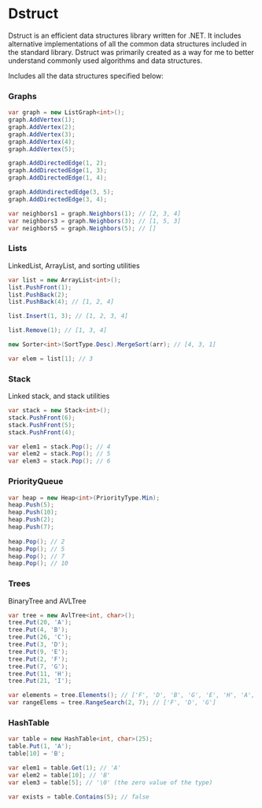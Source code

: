# Dstruct

Dstruct is an efficient data structures library written for .NET. It includes alternative implementations of all the common data structures included in the standard library. Dstruct was primarily created as a way for me to better understand commonly used algorithms and data structures.

Includes all the data structures specified below:

### Graphs
```c#
var graph = new ListGraph<int>();
graph.AddVertex(1);
graph.AddVertex(2);
graph.AddVertex(3);
graph.AddVertex(4);
graph.AddVertex(5);

graph.AddDirectedEdge(1, 2);
graph.AddDirectedEdge(1, 3);
graph.AddDirectedEdge(1, 4);

graph.AddUndirectedEdge(3, 5);
graph.AddDirectedEdge(3, 4);

var neighbors1 = graph.Neighbors(1); // [2, 3, 4]
var neighbors3 = graph.Neighbors(3); // [1, 5, 3]
var neighbors5 = graph.Neighbors(5); // []
```

### Lists
LinkedList, ArrayList, and sorting utilities

```c#
var list = new ArrayList<int>();
list.PushFront(1);
list.PushBack(2);
list.PushBack(4); // [1, 2, 4]

list.Insert(1, 3); // [1, 2, 3, 4]

list.Remove(1); // [1, 3, 4]

new Sorter<int>(SortType.Desc).MergeSort(arr); // [4, 3, 1]

var elem = list[1]; // 3
```

### Stack
Linked stack, and stack utilities

```c#
var stack = new Stack<int>();
stack.PushFront(6);
stack.PushFront(5);
stack.PushFront(4);

var elem1 = stack.Pop(); // 4
var elem2 = stack.Pop(); // 5
var elem3 = stack.Pop(); // 6
```

### PriorityQueue

```c#
var heap = new Heap<int>(PriorityType.Min);
heap.Push(5);
heap.Push(10);
heap.Push(2);
heap.Push(7);
 
heap.Pop(); // 2
heap.Pop(); // 5
heap.Pop(); // 7
heap.Pop(); // 10
```

### Trees
BinaryTree and AVLTree
```c#
var tree = new AvlTree<int, char>();
tree.Put(20, 'A');
tree.Put(4, 'B');
tree.Put(26, 'C');
tree.Put(3, 'D');
tree.Put(9, 'E');
tree.Put(2, 'F');
tree.Put(7, 'G');
tree.Put(11, 'H');
tree.Put(21, 'I');

var elements = tree.Elements(); // ['F', 'D', 'B', 'G', 'E', 'H', 'A', 'I', 'C']
var rangeElems = tree.RangeSearch(2, 7); // ['F', 'D', 'G']
```

### HashTable
```c# 
var table = new HashTable<int, char>(25);
table.Put(1, 'A');
table[10] = 'B';

var elem1 = table.Get(1); // 'A'
var elem2 = table[10]; // 'B'
var elem3 = table[5]; // '\0' (the zero value of the type)

var exists = table.Contains(5); // false
```